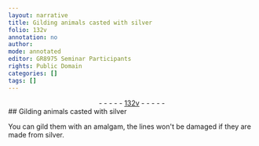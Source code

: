 ```yaml
---
layout: narrative
title: Gilding animals casted with silver
folio: 132v
annotation: no
author:
mode: annotated
editor: GR8975 Seminar Participants
rights: Public Domain
categories: []
tags: []
---
```


 <div class="folio" align="center">- - - - - <a href="http://gallica.bnf.fr/ark:/12148/btv1b10500001g/f270.item.r=" target="_blank">132v</a> - - - - - </div> 
## Gilding animals casted with silver

 
 You can gild them with an amalgam, the lines won't be damaged if they are made from silver. 
 